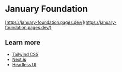 # January Foundation

[https://january-foundation.pages.dev/](https://january-foundation.pages.dev/)

## Learn more

- [Tailwind CSS](https://tailwindcss.com/docs)
- [Next.js](https://nextjs.org/docs)
- [Headless UI](https://headlessui.dev)
